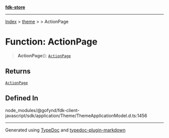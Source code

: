 [**fdk-store**](../../../README.md)
***

[Index](../../../API.md) > [theme](../../README.md) > [<internal>](../README.md) > ActionPage

# Function: ActionPage

> **ActionPage**(): [`ActionPage`](../type-aliases/type-alias.ActionPage.md)

## Returns

[`ActionPage`](../type-aliases/type-alias.ActionPage.md)

## Defined In

node\_modules/@gofynd/fdk-client-javascript/sdk/application/Theme/ThemeApplicationModel.d.ts:1456

***
Generated using [TypeDoc](https://typedoc.org/) and [typedoc-plugin-markdown](https://www.npmjs.com/package/typedoc-plugin-markdown)

